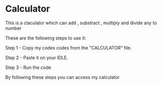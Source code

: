 # Calculator
This is a claculator which can add , substract , multiply and divide any to number

These are the following steps to use it:

Step 1 - Copy my codes codes from the "CALCULATOR" file.

Step 2 - Paste it on your IDLE.

Step 3 - Run the code

By following these steps you can access my calculator
